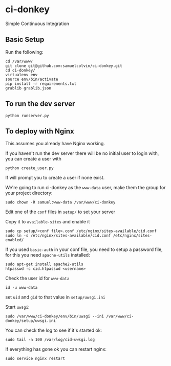 ci-donkey
=======

Simple Continuous Integration


## Basic Setup

Run the following:

    cd /var/www/
    git clone git@github.com:samuelcolvin/ci-donkey.git
    cd ci-donkey/
    virtualenv env
    source env/bin/activate
    pip install -r requirements.txt 
    grablib grablib.json

## To run the dev server

    python runserver.py

## To deploy with Nginx

This assumes you already have Nginx working.

If you haven't run the dev server there will be no initial user to login with, you can create a user with

    python create_user.py

If will prompt you to create a user if none exist.

We're going to run ci-donkey as the `www-data` user, make them the group for your project directory:

    sudo chown -R samuel:www-data /var/www/ci-donkey

Edit one of the `conf` files in `setup/` to set your server

Copy it to `available-sites` and enable it

    sudo cp setup/<conf file>.conf /etc/nginx/sites-available/cid.conf
    sudo ln -s /etc/nginx/sites-available/cid.conf /etc/nginx/sites-enabled/

If you used `basic-auth` in your conf file, you need to setup a password file, for this you need `apache-utils` installed:

    sudo apt-get install apache2-utils
    htpasswd -c cid.htpasswd <username>

Check the user id for `www-data`

    id -u www-data

set `uid` and `gid` to that value in `setup/uwsgi.ini`

Start `uwsgi`:

    sudo /var/www/ci-donkey/env/bin/uwsgi --ini /var/www/ci-donkey/setup/uwsgi.ini

You can check the log to see if it's started ok:

    sudo tail -n 100 /var/log/cid-uwsgi.log

If everything has gone ok you can restart nginx:

    sudo service nginx restart
